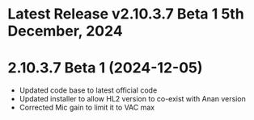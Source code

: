 # Latest Release v2.10.3.7 Beta 1 5th December, 2024

# 2.10.3.7 Beta 1 (2024-12-05)
- Updated code base to latest official code
- Updated installer to allow HL2 version to co-exist with Anan version
- Corrected Mic gain to limit it to VAC max
